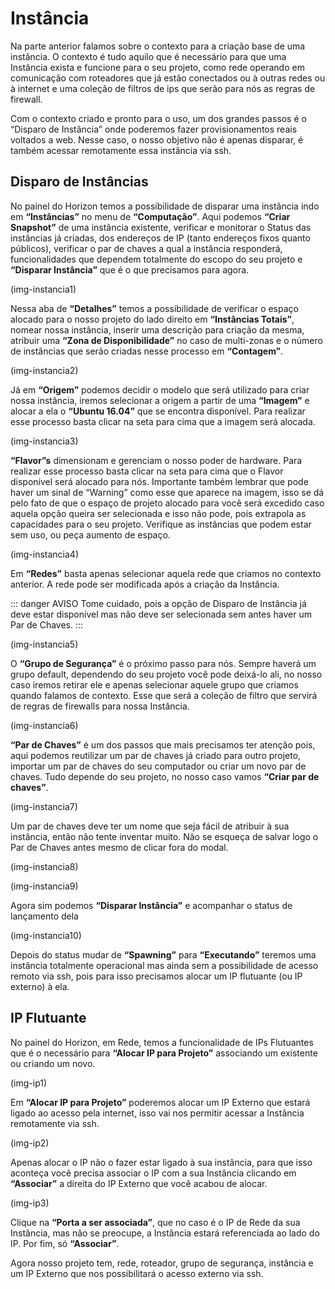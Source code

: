 # Instância

Na parte anterior falamos sobre o contexto para a criação base de uma instância. O contexto é tudo aquilo que é necessário para que uma Instância exista e funcione para o seu projeto, como rede operando em comunicação com roteadores que já estão conectados ou à outras redes ou à internet e uma coleção de filtros de ips que serão para nós as regras de firewall. 

Com o contexto criado e pronto para o uso, um dos grandes passos é o “Disparo de Instância” onde poderemos fazer provisionamentos reais voltados a web. Nesse caso, o nosso objetivo não é apenas disparar, é também acessar remotamente essa instância via ssh.

## Disparo de Instâncias

No painel do Horizon temos a possibilidade de disparar uma instância indo em **“Instâncias”** no menu de **“Computação”**. Aqui podemos **“Criar Snapshot”** de uma instância existente, verificar e monitorar o Status das instâncias já criadas, dos endereços de IP (tanto endereços fixos quanto públicos), verificar o par de chaves a qual a instância responderá,  funcionalidades que dependem totalmente do escopo do seu projeto e **“Disparar Instância”** que é o que precisamos para agora.

(img-instancia1)

Nessa aba de **“Detalhes”** temos a possibilidade de verificar o espaço alocado para o nosso projeto do lado direito em **“Instâncias Totais”**, nomear nossa instância, inserir uma descrição para criação da mesma, atribuir uma **“Zona de Disponibilidade”** no caso de multi-zonas e o número de instâncias que serão criadas nesse processo em **“Contagem”**.

(img-instancia2)

Já em **“Origem”** podemos decidir o modelo que será utilizado para criar nossa instância, iremos selecionar a origem a partir de uma **“Imagem”** e alocar a ela o **“Ubuntu 16.04”** que se encontra disponível. Para realizar esse processo basta clicar na seta para cima que a imagem será alocada. 

(img-instancia3)

**“Flavor”s** dimensionam e gerenciam o nosso poder de hardware. Para realizar esse processo basta clicar na seta para cima que o Flavor disponível será alocado para nós. Importante também lembrar que pode haver um sinal de “Warning” como esse que aparece na imagem, isso se dá pelo fato de que o espaço de projeto alocado para você será excedido caso aquela opção queira ser selecionada e isso não pode, pois extrapola as capacidades para o seu projeto. Verifique as instâncias que podem estar sem uso, ou peça aumento de espaço.

(img-instancia4)

Em **“Redes”** basta apenas selecionar aquela rede que criamos no contexto anterior. A rede pode ser modificada após a criação da Instância. 

::: danger AVISO
Tome cuidado, pois a opção de Disparo de Instância já deve estar disponível mas não deve ser selecionada sem antes haver um Par de Chaves.
:::

(img-instancia5)

O **“Grupo de Segurança”** é o próximo passo para nós. Sempre haverá um grupo default, dependendo do seu projeto você pode deixá-lo ali, no nosso caso iremos retirar ele e apenas selecionar aquele grupo que criamos quando falamos de contexto. Esse que será a coleção de filtro que servirá de regras de firewalls para nossa Instância.

(img-instancia6)

**“Par de Chaves”** é um dos passos que mais precisamos ter atenção pois, aqui podemos reutilizar um par de chaves já criado para outro projeto, importar um par de chaves do seu computador ou criar um novo par de chaves. Tudo depende do seu projeto, no nosso caso vamos **“Criar par de chaves”**. 

(img-instancia7)

Um par de chaves deve ter um nome que seja fácil de atribuir à sua instância, então não tente inventar muito. Não se esqueça de salvar logo o Par de Chaves antes mesmo de clicar fora do modal.

(img-instancia8)

(img-instancia9)

Agora sim podemos **“Disparar Instância”** e acompanhar o status de lançamento dela

(img-instancia10)

Depois do status mudar de **“Spawning”** para **“Executando”** teremos uma instância totalmente operacional mas ainda sem a possibilidade de acesso remoto via ssh, pois para isso precisamos alocar um IP flutuante (ou IP externo) à ela.

## IP Flutuante

No painel do Horizon, em Rede, temos a funcionalidade de IPs Flutuantes que é o necessário para **“Alocar IP para Projeto”** associando um existente ou criando um novo. 

(img-ip1)

Em **“Alocar IP para Projeto”** poderemos alocar um IP Externo que estará ligado ao acesso pela internet, isso vai nos permitir acessar a Instância remotamente via ssh.

(img-ip2)

Apenas alocar o IP não o fazer estar ligado à sua instância, para que isso aconteça você precisa associar o IP com a sua Instância clicando em **“Associar”** a direita do IP Externo que você acabou de alocar.

(img-ip3)

Clique na **“Porta a ser associada”**, que no caso é o IP de Rede da sua Instância, mas não se preocupe, a Instância estará referenciada ao lado do IP. Por fim, só **“Associar”**.

Agora nosso projeto tem, rede, roteador, grupo de segurança, instância e um IP Externo que nos possibilitará o acesso externo via ssh.






